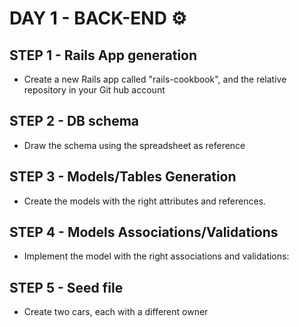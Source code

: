 # DAY 1 - BACK-END ⚙️

## STEP 1 - Rails App generation
- Create a new Rails app called "rails-cookbook", and the relative repository in your Git hub account

## STEP 2 - DB schema
- Draw the schema using the spreadsheet as reference

## STEP 3 - Models/Tables Generation
- Create the models with the right attributes and references.

## STEP 4 - Models Associations/Validations
- Implement the model with the right associations and validations:

## STEP 5 - Seed file
- Create two cars, each with a different owner
